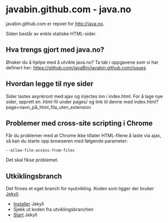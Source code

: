 javabin.github.com - java.no
==================

javabin.github.com er repoet for http://java.no.

Siden består av enkle statiske HTML-sider.

Hva trengs gjort med java.no?
-----------------------------

Ønsker du å hjelpe med å utvikle java.no? Ta tak i oppgavene som vi har definert her: https://github.com/javaBin/javabin.github.com/issues


Hvordan legge til nye sider
---------------------------

Sider lastes asynkront med ajax og injectes inn i index.html. For å lage nye sider, opprett en .html-fil under pages/
og link til denne med index.html?page=navn_på_html_fila_uten_extension


Problemer med cross-site scripting i Chrome
-------------------------------------------

Får du problemer med at Chrome ikke tillater HTML-filene å laste via ajax, så kan du starte opp browseren med følgende parameter:

    --allow-file-access-from-files

Det skal fikse problemet.


Utkiklingsbranch
----------------
Det finnes et eget branch for nyutvikling. Koden som ligger der bruker [Jekyll](https://jekyllrb.com/).

* [Installer](http://jekyllrb.com/docs/installation/) Jekyll
* Sjekk ut koden fra utviklingsbranchen
* [Start](http://jekyllrb.com/docs/usage/) Jekyll
